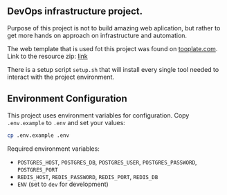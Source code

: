 ## DevOps infrastructure project.

Purpose of this project is not to build amazing web aplication, but rather to get more hands on approach on infrastructure and automation.

The web template that is used fot this project was found on [tooplate.com](https://www.tooplate.com). 
Link to the resource zip: [link](https://www.tooplate.com/zip-templates/2136_kool_form_pack.zip)

There is a setup script `setup.sh` that will install every single tool needed to interact with the project environment.

## Environment Configuration

This project uses environment variables for configuration. Copy `.env.example` to `.env` and set your values:

```bash
cp .env.example .env
```

Required environment variables:
- `POSTGRES_HOST`, `POSTGRES_DB`, `POSTGRES_USER`, `POSTGRES_PASSWORD`, `POSTGRES_PORT`
- `REDIS_HOST`, `REDIS_PASSWORD`, `REDIS_PORT`, `REDIS_DB`
- `ENV` (set to `dev` for development)
